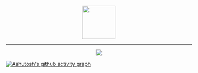<!--
**doubleZ0108/doubleZ0108** is a ✨ _special_ ✨ repository because its `README.md` (this file) appears on your GitHub profile.

Here are some ideas to get you started:

- 🔭 I’m currently working on ...
- 🌱 I’m currently learning ...
- 👯 I’m looking to collaborate on ...
- 🤔 I’m looking for help with ...
- 💬 Ask me about ...
- 📫 How to reach me: ...
- 😄 Pronouns: ...
- ⚡ Fun fact: ...
-->

<!-- <p align="center">
  <h1 align="center">Hyx</h1>
<!--   <h5 align="center">不想当艺术家🎨的演讲者🎙不是好程序员🐒</h5> -->
<!--   <h5 align="center">A speaker🎙 who doesn't want to be an artist🎨 is not a good programmer🐒</h5> -->
<!-- </p> --> 

<p align="center">
<!-- &nbsp;&nbsp;&nbsp; &nbsp;&nbsp;&nbsp;&nbsp;&nbsp; -->
<!--   <img src="https://doublez-site-bed.oss-cn-shanghai.aliyuncs.com/img/20210727101906.jpg" align="bottom"  width="110px"/> -->
<!-- &nbsp;&nbsp;&nbsp; &nbsp;&nbsp;&nbsp; &nbsp;&nbsp; -->
  <a href="https://www.cnblogs.com/hhyx/"><img src="https://pic.cnblogs.com/avatar/1861185/20210807130512.png" align="bottom"  width="90px" /></a>
<!-- &nbsp;&nbsp;&nbsp; &nbsp;&nbsp;&nbsp; &nbsp;&nbsp;
  <a href="https://www.zhihu.com/people/doubleZ0108/posts"><img src="https://doublez-site-bed.oss-cn-shanghai.aliyuncs.com/img/20210507170020.png"  align="bottom"  height="65px" width="135px"/>
&nbsp;&nbsp;&nbsp; &nbsp;&nbsp;&nbsp; &nbsp;&nbsp;
  <a href="https://www.linkedin.com/in/doubleZ0108/"><img src="https://doublez-site-bed.oss-cn-shanghai.aliyuncs.com/img/20210507170514.png"   align="bottom"  width="80px" />
&nbsp;&nbsp;&nbsp; &nbsp;&nbsp;&nbsp; &nbsp;&nbsp;
  <img src="https://doublez-site-bed.oss-cn-shanghai.aliyuncs.com/img/20210727101854.jpg" align="bottom"  width="120px"/> -->
</p>

<hr /> 

<p align = "center">
  <img src="https://github-readme-stats.vercel.app/api?username=hhyxx&show_icons=true"/>
</p>



[![Ashutosh's github activity graph](https://activity-graph.herokuapp.com/graph?username=hhyxx)](https://github.com/ashutosh00710/github-readme-activity-graph)
